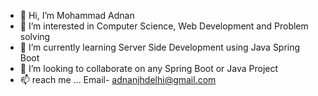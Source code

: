 - 👋 Hi, I’m Mohammad Adnan
- 👀 I’m interested in Computer Science, Web Development and Problem solving
- 🌱 I’m currently learning Server Side Development using Java Spring Boot
- 💞️ I’m looking to collaborate on any Spring Boot or Java Project
- 📫 reach me ... Email- adnanjhdelhi@gmail.com  

<!---
Md-Adnan-JHU/Md-Adnan-JHU is a ✨ special ✨ repository because its `README.md` (this file) appears on your GitHub profile.
You can click the Preview link to take a look at your changes.
--->
